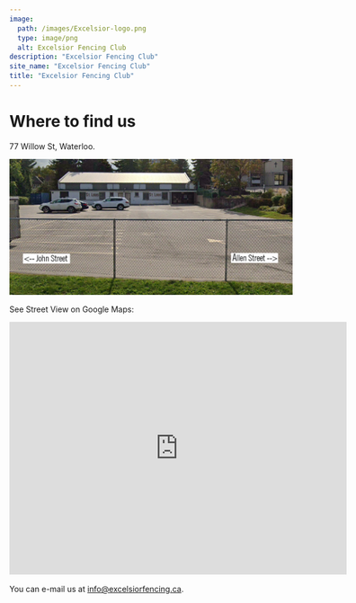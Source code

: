 ```yaml
---
image:
  path: /images/Excelsior-logo.png
  type: image/png
  alt: Excelsior Fencing Club
description: "Excelsior Fencing Club"
site_name: "Excelsior Fencing Club"
title: "Excelsior Fencing Club"
---
```


# Where to find us

77 Willow St, Waterloo.

![StLouisChurch.png](images/StLouisChurch.png)

See Street View on Google Maps: 
<iframe src="https://www.google.com/maps/embed?pb=!1m18!1m12!1m3!1d2895.932788347859!2d-80.51842618731217!3d43.462000364654095!2m3!1f0!2f0!3f0!3m2!1i1024!2i768!4f13.1!3m3!1m2!1s0x882bf5e2e0b006fb%3A0xdefc0fb7665f0e0d!2s77%20Willow%20St%2C%20Waterloo%2C%20ON%20N2J%201J3!5e0!3m2!1sen!2sca!4v1733884264575!5m2!1sen!2sca" width="600" height="450" style="border:0;" allowfullscreen="" loading="lazy" referrerpolicy="no-referrer-when-downgrade"></iframe>

You can e-mail us at [info@excelsiorfencing.ca](mailto:info@excelsiorfencing.ca).
